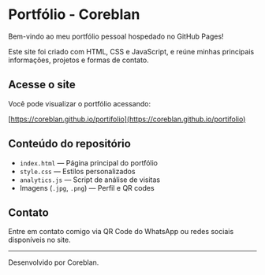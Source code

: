 # Portfólio - Coreblan

Bem-vindo ao meu portfólio pessoal hospedado no GitHub Pages!

Este site foi criado com HTML, CSS e JavaScript, e reúne minhas principais informações, projetos e formas de contato.

## Acesse o site

Você pode visualizar o portfólio acessando:

[https://coreblan.github.io/portifolio](https://coreblan.github.io/portifolio)

## Conteúdo do repositório

- `index.html` — Página principal do portfólio
- `style.css` — Estilos personalizados
- `analytics.js` — Script de análise de visitas
- Imagens (`.jpg`, `.png`) — Perfil e QR codes

## Contato

Entre em contato comigo via QR Code do WhatsApp ou redes sociais disponíveis no site.

---

Desenvolvido por Coreblan.
